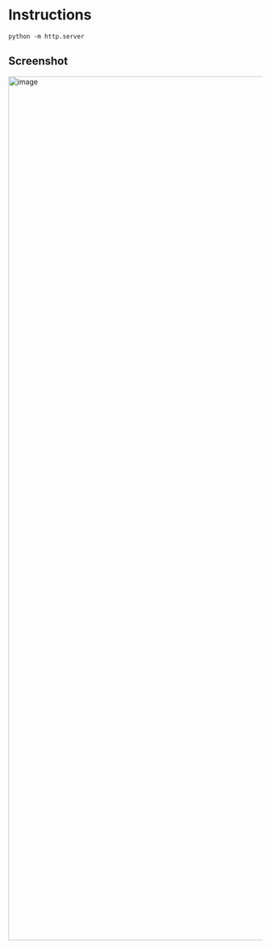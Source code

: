 # Instructions
```
python -m http.server
```
## Screenshot
<img width="1710" alt="image" src="https://github.com/user-attachments/assets/94ae39cd-d59c-4e0c-9323-f67a638295e7">
